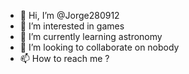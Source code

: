 - 👋 Hi, I’m @Jorge280912
- 👀 I’m interested in games
- 🌱 I’m currently learning astronomy
- 💞️ I’m looking to collaborate on nobody
- 📫 How to reach me ?

<!---
Jorge280912/Jorge280912 is a ✨ special ✨ repository because its `README.md` (this file) appears on your GitHub profile.
You can click the Preview link to take a look at your changes.
--->
